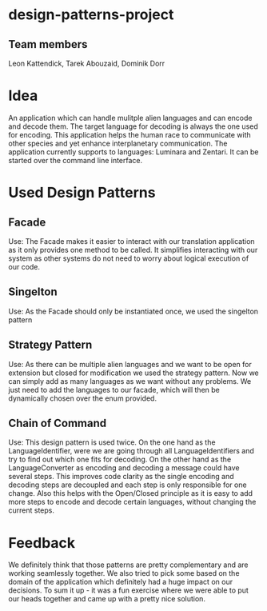 # design-patterns-project

## Team members
Leon Kattendick, Tarek Abouzaid, Dominik Dorr

# Idea
An application which can handle mulitple alien languages and can encode and decode them. The target language for decoding 
is always the one used for encoding. This application helps the human race to communicate with other species and yet enhance interplanetary communication.
The application currently supports to languages: Luminara and Zentari. It can be started over the command line interface.

# Used Design Patterns

## Facade
Use: The Facade makes it easier to interact with our translation application as it only provides one method to be called.
It simplifies interacting with our system as other systems do not need to worry about logical execution of our code.

## Singelton
Use: As the Facade should only be instantiated once, we used the singelton pattern

## Strategy Pattern
Use: As there can be multiple alien languages and we want to be open for extension but closed for modification we used the strategy pattern.
Now we can simply add as many languages as we want without any problems. We just need to add the languages to our facade, which will then be dynamically chosen over the enum provided.

## Chain of Command
Use: This design pattern is used twice. On the one hand as the LanguageIdentifier, were we are going through all LanguageIdentifiers and try to find out which one fits for decoding. 
On the other hand as the LanguageConverter as encoding and decoding a message could have several steps. 
This improves code clarity as the single encoding and decoding steps are decoupled and each step is only responsible for one change. 
Also this helps with the Open/Closed principle as it is easy to add more steps to encode and decode certain languages, without changing the current steps.

# Feedback
We definitely think that those patterns are pretty complementary and are working seamlessly together. 
We also tried to pick some based on the domain of the application which definitely had a huge impact on our decisions. To sum it up - it was a fun exercise where
we were able to put our heads together and came up with a pretty nice solution.



